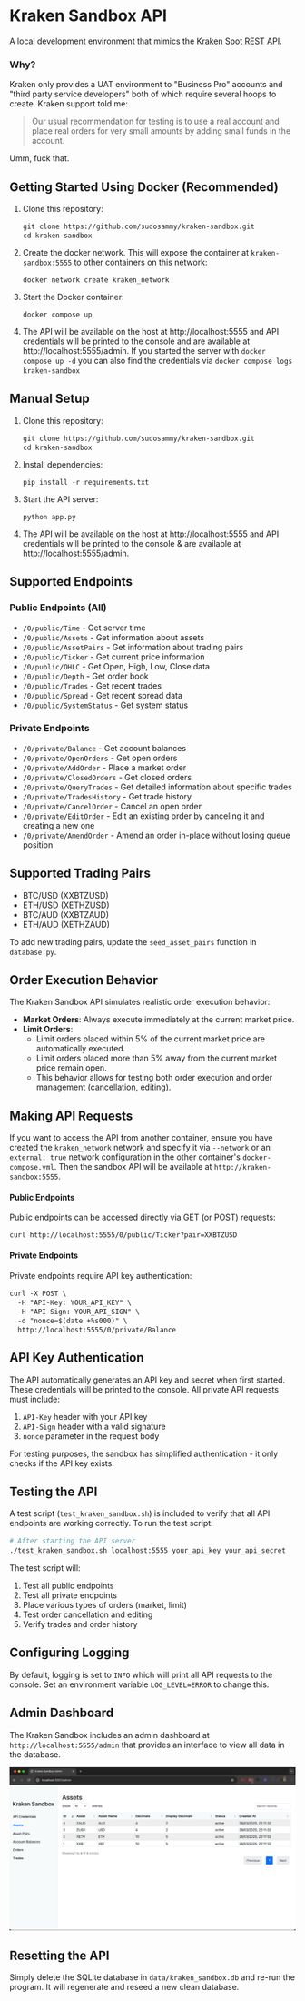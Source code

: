 # Kraken Sandbox API

A local development environment that mimics the [Kraken Spot REST API](https://docs.kraken.com/api/docs/rest-api/add-order).

### Why?
Kraken only provides a UAT environment to "Business Pro" accounts and "third party service developers" both of which require several hoops to create. Kraken support told me:

>Our usual recommendation for testing is to use a real account and place real orders for very small amounts by adding small funds in the account.

Umm, fuck that.

## Getting Started Using Docker (Recommended)

1. Clone this repository:
   ```
   git clone https://github.com/sudosammy/kraken-sandbox.git
   cd kraken-sandbox
   ```

2. Create the docker network. This will expose the container at `kraken-sandbox:5555` to other containers on this network:
   ```
   docker network create kraken_network
   ```

3. Start the Docker container:
   ```
   docker compose up
   ```

4. The API will be available on the host at http://localhost:5555 and API credentials will be printed to the console and are available at http://localhost:5555/admin. If you started the server with `docker compose up -d` you can also find the credentials via `docker compose logs kraken-sandbox`

## Manual Setup

1. Clone this repository:
   ```
   git clone https://github.com/sudosammy/kraken-sandbox.git
   cd kraken-sandbox
   ```

2. Install dependencies:
   ```
   pip install -r requirements.txt
   ```

3. Start the API server:
   ```
   python app.py
   ```

4. The API will be available on the host at http://localhost:5555 and API credentials will be printed to the console & are available at http://localhost:5555/admin.

## Supported Endpoints

### Public Endpoints (All)
- `/0/public/Time` - Get server time
- `/0/public/Assets` - Get information about assets
- `/0/public/AssetPairs` - Get information about trading pairs
- `/0/public/Ticker` - Get current price information
- `/0/public/OHLC` - Get Open, High, Low, Close data
- `/0/public/Depth` - Get order book
- `/0/public/Trades` - Get recent trades
- `/0/public/Spread` - Get recent spread data
- `/0/public/SystemStatus` - Get system status

### Private Endpoints
- `/0/private/Balance` - Get account balances
- `/0/private/OpenOrders` - Get open orders
- `/0/private/AddOrder` - Place a market order
- `/0/private/ClosedOrders` - Get closed orders
- `/0/private/QueryTrades` - Get detailed information about specific trades
- `/0/private/TradesHistory` - Get trade history
- `/0/private/CancelOrder` - Cancel an open order
- `/0/private/EditOrder` - Edit an existing order by canceling it and creating a new one
- `/0/private/AmendOrder` - Amend an order in-place without losing queue position

## Supported Trading Pairs

- BTC/USD (XXBTZUSD)
- ETH/USD (XETHZUSD)
- BTC/AUD (XXBTZAUD)
- ETH/AUD (XETHZAUD)

To add new trading pairs, update the `seed_asset_pairs` function in `database.py`.

## Order Execution Behavior

The Kraken Sandbox API simulates realistic order execution behavior:

- **Market Orders**: Always execute immediately at the current market price.
- **Limit Orders**: 
  - Limit orders placed within 5% of the current market price are automatically executed.
  - Limit orders placed more than 5% away from the current market price remain open.
  - This behavior allows for testing both order execution and order management (cancellation, editing).

## Making API Requests

If you want to access the API from another container, ensure you have created the `kraken_network` network and specify it via `--network` or an `external: true` network configuration in the other container's `docker-compose.yml`. Then the sandbox API will be available at `http://kraken-sandbox:5555`.

#### Public Endpoints

Public endpoints can be accessed directly via GET (or POST) requests:

```
curl http://localhost:5555/0/public/Ticker?pair=XXBTZUSD
```

#### Private Endpoints

Private endpoints require API key authentication:

```
curl -X POST \
  -H "API-Key: YOUR_API_KEY" \
  -H "API-Sign: YOUR_API_SIGN" \
  -d "nonce=$(date +%s000)" \
  http://localhost:5555/0/private/Balance
```

## API Key Authentication

The API automatically generates an API key and secret when first started. These credentials will be printed to the console. All private API requests must include:

1. `API-Key` header with your API key
2. `API-Sign` header with a valid signature
3. `nonce` parameter in the request body

For testing purposes, the sandbox has simplified authentication - it only checks if the API key exists.

## Testing the API

A test script (`test_kraken_sandbox.sh`) is included to verify that all API endpoints are working correctly. To run the test script:

```bash
# After starting the API server
./test_kraken_sandbox.sh localhost:5555 your_api_key your_api_secret
```

The test script will:
1. Test all public endpoints
2. Test all private endpoints
3. Place various types of orders (market, limit)
4. Test order cancellation and editing
5. Verify trades and order history

## Configuring Logging

By default, logging is set to `INFO` which will print all API requests to the console. Set an environment variable `LOG_LEVEL=ERROR` to change this.

## Admin Dashboard

The Kraken Sandbox includes an admin dashboard at `http://localhost:5555/admin` that provides an interface to view all data in the database.

![Kraken Sandbox Admin Dashboard](static/sandbox-sc.png)

## Resetting the API

Simply delete the SQLite database in `data/kraken_sandbox.db` and re-run the program. It will regenerate and reseed a new clean database.